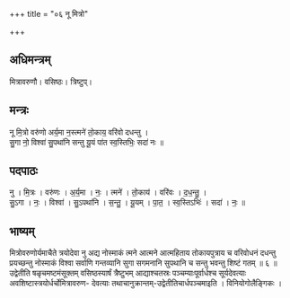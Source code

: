 +++
title = "०६ नू मित्रो"

+++
## अधिमन्त्रम्
मित्रावरुणौ। वसिष्ठः। त्रिष्टुप्।

## मन्त्रः
नू मि॒त्रो वरु॑णो अर्य॒मा न॒स्त्मने॑ तो॒काय॒ वरि॑वो दधन्तु ।  
सु॒गा नो॒ विश्वा॑ सु॒पथा॑नि सन्तु यू॒यं पा॑त स्व॒स्तिभिः॒ सदा॑ नः ॥

## पदपाठः
नु । मि॒त्रः । वरु॑णः । अ॒र्य॒मा । नः॒ । त्मने॑ । तो॒काय॑ । वरि॑वः । द॒ध॒न्तु॒ ।  
सु॒ऽगा । नः॒ । विश्वा॑ । सु॒ऽपथा॑नि । स॒न्तु॒ । यू॒यम् । पा॒त॒ । स्व॒स्तिऽभिः॑ । सदा॑ । नः॒ ॥

## भाष्यम्
मित्रोवरुणोर्यमाचैते त्रयोदेवा नु अद्य नोस्माकं त्मने आत्मने आत्महिताय तोकायपुत्राय च वरिवोधनं दधन्तु प्रयच्छन्तु नोस्माकं विश्वा सर्वाणि गन्तव्यानि सुगा सगमनानि सुपथानि च सन्तु भवन्तु शिष्टं गतम् ॥ ६ ॥उद्वेतीति षळृचमष्टमंसूक्तम् वसिष्ठस्यार्षं त्रैष्टुभम् आद्याश्चतस्रः पञ्चम्याःपूर्वार्धश्च सूर्यदेवत्याः अवशिष्टास्त्रयोर्धर्चोमित्रावरुण- देवत्याः तथाचानुक्रान्तम्-उद्वेतीतिचार्धपञ्चमाइति । विनियोगोलैङ्गिकः ।